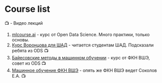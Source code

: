 # Course list

:tv: - Видео лекций

1. [mlcourse.ai](mlcourse.ai) - курс от Open Data Science. Много практики, только основы.
2. [Курс Воронцова для ШАД](https://yandexdataschool.ru/edu-process/courses/machine-learning) - читается студентам ШАД. Подсказали ребята из ODS :tv:
3. [Байесовские методы в машинном обучении](https://www.youtube.com/watch?v=Ejsr3S79gcQ&list=PLEqoHzpnmTfCiJpMPccTWXD9DB4ERQkyw) - курс от ФКН ВШЭ, совет из ODS :tv:
4. [Машинное обучение ФКН ВШЭ](https://www.youtube.com/watch?v=OBG6EUSRC9g&list=PLEqoHzpnmTfDwuwrFHWVHdr1-qJsfqCUX) - опять же ФКН ВШЭ ведет Соколов Е.А. :tv: